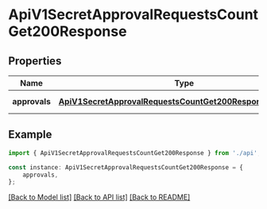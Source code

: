 # ApiV1SecretApprovalRequestsCountGet200Response


## Properties

Name | Type | Description | Notes
------------ | ------------- | ------------- | -------------
**approvals** | [**ApiV1SecretApprovalRequestsCountGet200ResponseApprovals**](ApiV1SecretApprovalRequestsCountGet200ResponseApprovals.md) |  | [default to undefined]

## Example

```typescript
import { ApiV1SecretApprovalRequestsCountGet200Response } from './api';

const instance: ApiV1SecretApprovalRequestsCountGet200Response = {
    approvals,
};
```

[[Back to Model list]](../README.md#documentation-for-models) [[Back to API list]](../README.md#documentation-for-api-endpoints) [[Back to README]](../README.md)
